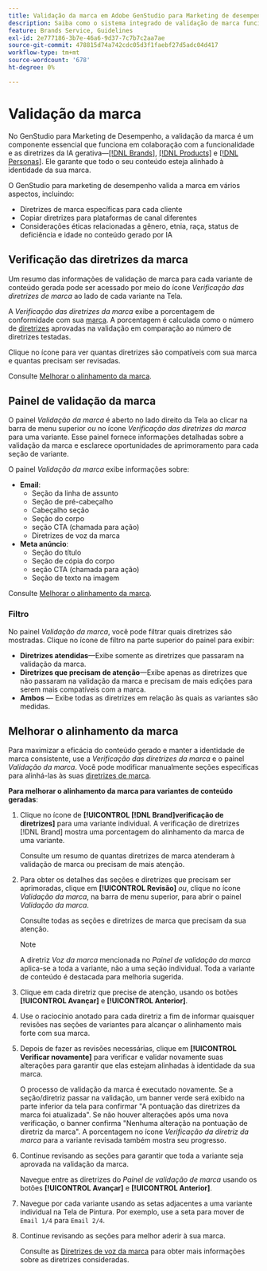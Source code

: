 ```yaml
---
title: Validação da marca em Adobe GenStudio para Marketing de desempenho
description: Saiba como o sistema integrado de validação de marca funciona no GenStudio para Marketing de desempenho.
feature: Brands Service, Guidelines
exl-id: 2e777186-3b7e-46a6-9d37-7c7b7c2aa7ae
source-git-commit: 478815d74a742cdc05d3f1faebf27d5adc04d417
workflow-type: tm+mt
source-wordcount: '678'
ht-degree: 0%

---
```


# Validação da marca

No GenStudio para Marketing de Desempenho, a validação da marca é um componente essencial que funciona em colaboração com a funcionalidade e as diretrizes da IA gerativa—[[!DNL Brands]](/help/user-guide/guidelines/brands.md), [[!DNL Products]](/help/user-guide/guidelines/products.md) e [[!DNL Personas]](/help/user-guide/guidelines/personas.md). Ele garante que todo o seu conteúdo esteja alinhado à identidade da sua marca.

O GenStudio para marketing de desempenho valida a marca em vários aspectos, incluindo:

* Diretrizes de marca específicas para cada cliente
* Copiar diretrizes para plataformas de canal diferentes
* Considerações éticas relacionadas a gênero, etnia, raça, status de deficiência e idade no conteúdo gerado por IA

## Verificação das diretrizes da marca

Um resumo das informações de validação de marca para cada variante de conteúdo gerada pode ser acessado por meio do ícone _Verificação das diretrizes de marca_ ao lado de cada variante na Tela.

A _Verificação das diretrizes da marca_ exibe a porcentagem de conformidade com sua [marca](brands.md). A porcentagem é calculada como o número de [diretrizes](overview.md) aprovadas na validação em comparação ao número de diretrizes testadas.

Clique no ícone para ver quantas diretrizes são compatíveis com sua marca e quantas precisam ser revisadas.

Consulte [Melhorar o alinhamento da marca](#improve-brand-alignment).

## Painel de validação da marca

O painel _Validação da marca_ é aberto no lado direito da Tela ao clicar na barra de menu superior _ou_ no ícone _Verificação das diretrizes da marca_ para uma variante. Esse painel fornece informações detalhadas sobre a validação da marca e esclarece oportunidades de aprimoramento para cada seção de variante.

O painel _Validação da marca_ exibe informações sobre:

* **Email**:
   * Seção da linha de assunto
   * Seção de pré-cabeçalho
   * Cabeçalho seção
   * Seção do corpo
   * seção CTA (chamada para ação)
   * Diretrizes de voz da marca
* **Meta anúncio**:
   * Seção do título
   * Seção de cópia do corpo
   * seção CTA (chamada para ação)
   * Seção de texto na imagem

Consulte [Melhorar o alinhamento da marca](#improve-brand-alignment).

### Filtro

No painel _Validação da marca_, você pode filtrar quais diretrizes são mostradas. Clique no ícone de filtro na parte superior do painel para exibir:

* **Diretrizes atendidas**—Exibe somente as diretrizes que passaram na validação da marca.
* **Diretrizes que precisam de atenção**—Exibe apenas as diretrizes que não passaram na validação da marca e precisam de mais edições para serem mais compatíveis com a marca.
* **Ambos** — Exibe todas as diretrizes em relação às quais as variantes são medidas.

## Melhorar o alinhamento da marca

Para maximizar a eficácia do conteúdo gerado e manter a identidade de marca consistente, use a _Verificação das diretrizes da marca_ e o painel _Validação da marca_. Você pode modificar manualmente seções específicas para alinhá-las às suas [diretrizes de marca](brands.md).

**Para melhorar o alinhamento da marca para variantes de conteúdo geradas**:

1. Clique no ícone de **[!UICONTROL [!DNL Brand]verificação de diretrizes]** para uma variante individual. A verificação de diretrizes [!DNL Brand] mostra uma porcentagem do alinhamento da marca de uma variante.

   Consulte um resumo de quantas diretrizes de marca atenderam à validação de marca ou precisam de mais atenção.

1. Para obter os detalhes das seções e diretrizes que precisam ser aprimoradas, clique em **[!UICONTROL Revisão]** _ou_, clique no ícone _Validação da marca_, na barra de menu superior, para abrir o painel _Validação da marca_.

   Consulte todas as seções e diretrizes de marca que precisam da sua atenção.

   >[!NOTE]
   >
   > A diretriz _Voz da marca_ mencionada no _Painel de validação da marca_ aplica-se a toda a variante, não a uma seção individual. Toda a variante de conteúdo é destacada para melhoria sugerida.

1. Clique em cada diretriz que precise de atenção, usando os botões **[!UICONTROL Avançar]** e **[!UICONTROL Anterior]**.

1. Use o raciocínio anotado para cada diretriz a fim de informar quaisquer revisões nas seções de variantes para alcançar o alinhamento mais forte com sua marca.


1. Depois de fazer as revisões necessárias, clique em **[!UICONTROL Verificar novamente]** para verificar e validar novamente suas alterações para garantir que elas estejam alinhadas à identidade da sua marca.

   O processo de validação da marca é executado novamente. Se a seção/diretriz passar na validação, um banner verde será exibido na parte inferior da tela para confirmar &quot;A pontuação das diretrizes da marca foi atualizada&quot;. Se não houver alterações após uma nova verificação, o banner confirma &quot;Nenhuma alteração na pontuação de diretriz da marca&quot;. A porcentagem no ícone _Verificação da diretriz da marca_ para a variante revisada também mostra seu progresso.

1. Continue revisando as seções para garantir que toda a variante seja aprovada na validação da marca.

   Navegue entre as diretrizes do _Painel de validação de marca_ usando os botões **[!UICONTROL Avançar]** e **[!UICONTROL Anterior]**.

1. Navegue por cada variante usando as setas adjacentes a uma variante individual na Tela de Pintura. Por exemplo, use a seta para mover de `Email 1/4` para `Email 2/4`.
1. Continue revisando as seções para melhor aderir à sua marca.

   Consulte as [Diretrizes de voz da marca](/help/user-guide/guidelines/brands.md#brand-voice-guidelines) para obter mais informações sobre as diretrizes consideradas.
